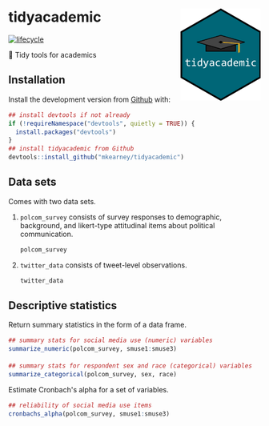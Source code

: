 
<!-- README.md is generated from README.Rmd. Please edit that file -->
tidyacademic <img src="man/figures/logo.png" width="160px" align="right" />
===========================================================================

[![lifecycle](https://img.shields.io/badge/lifecycle-experimental-orange.svg)](https://www.tidyverse.org/lifecycle/#experimental)

🏫 Tidy tools for academics

Installation
------------

<!-- You can install the released version of tidyacademic from [CRAN](https://CRAN.R-project.org) with:

``` r
install.packages("tidyacademic")
```
-->
Install the development version from [Github](https://github.com/mkearney/tidyacademic) with:

``` r
## install devtools if not already
if (!requireNamespace("devtools", quietly = TRUE)) {
  install.packages("devtools")
}
## install tidyacademic from Github
devtools::install_github("mkearney/tidyacademic")
```

Data sets
---------

Comes with two data sets.

1.  `polcom_survey` consists of survey responses to demographic, background, and likert-type attitudinal items about political communication.

    ``` r
    polcom_survey
    ```

2.  `twitter_data` consists of tweet-level observations.

    ``` r
    twitter_data
    ```

Descriptive statistics
----------------------

Return summary statistics in the form of a data frame.

``` r
## summary stats for social media use (numeric) variables
summarize_numeric(polcom_survey, smuse1:smuse3)

## summary stats for respondent sex and race (categorical) variables
summarize_categorical(polcom_survey, sex, race)
```

Estimate Cronbach's alpha for a set of variables.

``` r
## reliability of social media use items
cronbachs_alpha(polcom_survey, smuse1:smuse3)
```
